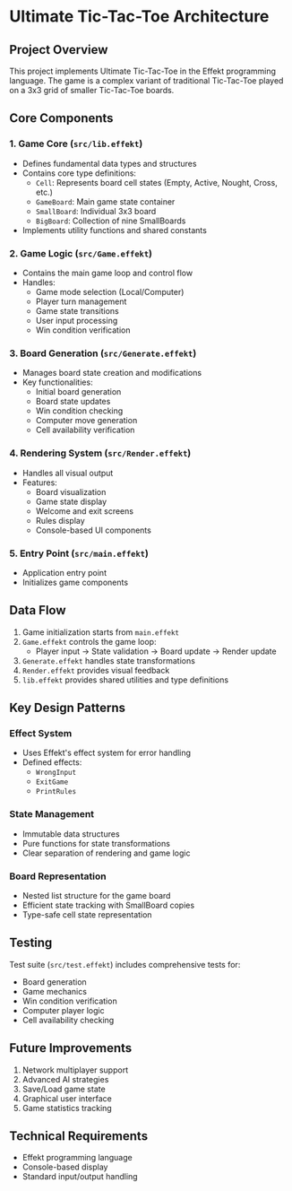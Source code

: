 # Ultimate Tic-Tac-Toe Architecture

## Project Overview

This project implements Ultimate Tic-Tac-Toe in the Effekt programming language. The game is a complex variant of traditional Tic-Tac-Toe played on a 3x3 grid of smaller Tic-Tac-Toe boards.

## Core Components

### 1. Game Core (`src/lib.effekt`)
- Defines fundamental data types and structures
- Contains core type definitions:
  - `Cell`: Represents board cell states (Empty, Active, Nought, Cross, etc.)
  - `GameBoard`: Main game state container
  - `SmallBoard`: Individual 3x3 board
  - `BigBoard`: Collection of nine SmallBoards
- Implements utility functions and shared constants

### 2. Game Logic (`src/Game.effekt`)
- Contains the main game loop and control flow
- Handles:
  - Game mode selection (Local/Computer)
  - Player turn management
  - Game state transitions
  - User input processing
  - Win condition verification

### 3. Board Generation (`src/Generate.effekt`)
- Manages board state creation and modifications
- Key functionalities:
  - Initial board generation
  - Board state updates
  - Win condition checking
  - Computer move generation
  - Cell availability verification

### 4. Rendering System (`src/Render.effekt`)
- Handles all visual output
- Features:
  - Board visualization
  - Game state display
  - Welcome and exit screens
  - Rules display
  - Console-based UI components

### 5. Entry Point (`src/main.effekt`)
- Application entry point
- Initializes game components

## Data Flow

1. Game initialization starts from `main.effekt`
2. `Game.effekt` controls the game loop:
   - Player input → State validation → Board update → Render update
3. `Generate.effekt` handles state transformations
4. `Render.effekt` provides visual feedback
5. `lib.effekt` provides shared utilities and type definitions

## Key Design Patterns

### Effect System
- Uses Effekt's effect system for error handling
- Defined effects:
  - `WrongInput`
  - `ExitGame`
  - `PrintRules`

### State Management
- Immutable data structures
- Pure functions for state transformations
- Clear separation of rendering and game logic

### Board Representation
- Nested list structure for the game board
- Efficient state tracking with SmallBoard copies
- Type-safe cell state representation

## Testing

Test suite (`src/test.effekt`) includes comprehensive tests for:
- Board generation
- Game mechanics
- Win condition verification
- Computer player logic
- Cell availability checking

## Future Improvements

1. Network multiplayer support
2. Advanced AI strategies
3. Save/Load game state
4. Graphical user interface
5. Game statistics tracking

## Technical Requirements

- Effekt programming language
- Console-based display
- Standard input/output handling